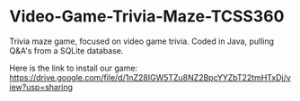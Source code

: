 # Video-Game-Trivia-Maze-TCSS360
Trivia maze game, focused on video game trivia.
Coded in Java, pulling Q&A's from a SQLite database.

Here is the link to install our game: https://drive.google.com/file/d/1nZ28IGW5TZu8NZ2BpcYYZbT22tmHTxDj/view?usp=sharing 
